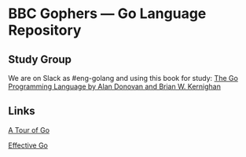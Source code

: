 # BBC Gophers — Go Language Repository

## Study Group

We are on Slack as #eng-golang and using this book for study: [The Go Programming Language by Alan Donovan and Brian W. Kernighan](https://www.amazon.co.uk/Programming-Language-Addison-Wesley-Professional-Computing/dp/0134190440/)

## Links

[A Tour of Go](https://tour.golang.org/welcome/1)

[Effective Go](https://golang.org/doc/effective_go.html)

